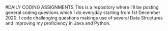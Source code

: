 #DAILY CODING ASSIGNMENTS
This is a repository where I'll be posting general coding questions which I do everyday starting from 1st December 2020. I code challenging questions makings use of several Data Structures and improving my proficiency in Java and Python.

